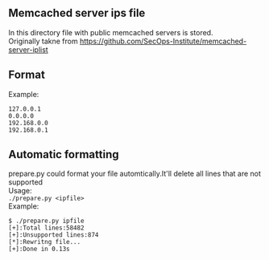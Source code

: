 ## Memcached server ips file
In this directory file with public memcached servers is stored.<br>
Originally takne from https://github.com/SecOps-Institute/memcached-server-iplist

## Format
Example:<br>
```
127.0.0.1
0.0.0.0
192.168.0.0
192.168.0.1
```
## Automatic formatting
prepare.py could format your file automtically.It'll delete all lines that are not supported<br>
Usage:<br>
```./prepare.py <ipfile>```<br>
Example:<br>
```
$ ./prepare.py ipfile
[+]:Total lines:58482
[+]:Unsupported lines:874
[*]:Rewritng file...
[+]:Done in 0.13s
```

